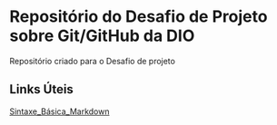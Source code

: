 # Repositório do Desafio de Projeto sobre Git/GitHub da DIO
Repositório criado para o Desafio de projeto

## Links Úteis
[Sintaxe_Básica_Markdown](https://markdown.net.br/sintaxe-basica/) 
